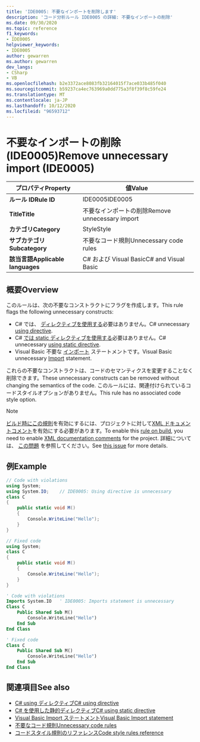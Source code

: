 ```yaml
---
title: 'IDE0005: 不要なインポートを削除します'
description: 'コード分析ルール IDE0005 の詳細: 不要なインポートの削除'
ms.date: 09/30/2020
ms.topic: reference
f1_keywords:
- IDE0005
helpviewer_keywords:
- IDE0005
author: gewarren
ms.author: gewarren
dev_langs:
- CSharp
- VB
ms.openlocfilehash: b2e3372ace8083fb32164015f7ace033b485f040
ms.sourcegitcommit: b59237ca4ec763969a0dd775a3f8f39f8c59fe24
ms.translationtype: MT
ms.contentlocale: ja-JP
ms.lasthandoff: 10/12/2020
ms.locfileid: "96593712"
---
```

# <a name="remove-unnecessary-import-ide0005"></a><span data-ttu-id="c4550-103">不要なインポートの削除 (IDE0005)</span><span class="sxs-lookup"><span data-stu-id="c4550-103">Remove unnecessary import (IDE0005)</span></span>

|<span data-ttu-id="c4550-104">プロパティ</span><span class="sxs-lookup"><span data-stu-id="c4550-104">Property</span></span>|<span data-ttu-id="c4550-105">値</span><span class="sxs-lookup"><span data-stu-id="c4550-105">Value</span></span>|
|-|-|
| <span data-ttu-id="c4550-106">**ルール ID**</span><span class="sxs-lookup"><span data-stu-id="c4550-106">**Rule ID**</span></span> | <span data-ttu-id="c4550-107">IDE0005</span><span class="sxs-lookup"><span data-stu-id="c4550-107">IDE0005</span></span> |
| <span data-ttu-id="c4550-108">**Title**</span><span class="sxs-lookup"><span data-stu-id="c4550-108">**Title**</span></span> | <span data-ttu-id="c4550-109">不要なインポートの削除</span><span class="sxs-lookup"><span data-stu-id="c4550-109">Remove unnecessary import</span></span> |
| <span data-ttu-id="c4550-110">**カテゴリ**</span><span class="sxs-lookup"><span data-stu-id="c4550-110">**Category**</span></span> | <span data-ttu-id="c4550-111">Style</span><span class="sxs-lookup"><span data-stu-id="c4550-111">Style</span></span> |
| <span data-ttu-id="c4550-112">**サブカテゴリ**</span><span class="sxs-lookup"><span data-stu-id="c4550-112">**Subcategory**</span></span> | <span data-ttu-id="c4550-113">不要なコード規則</span><span class="sxs-lookup"><span data-stu-id="c4550-113">Unnecessary code rules</span></span> |
| <span data-ttu-id="c4550-114">**該当言語**</span><span class="sxs-lookup"><span data-stu-id="c4550-114">**Applicable languages**</span></span> | <span data-ttu-id="c4550-115">C# および Visual Basic</span><span class="sxs-lookup"><span data-stu-id="c4550-115">C# and Visual Basic</span></span> |

## <a name="overview"></a><span data-ttu-id="c4550-116">概要</span><span class="sxs-lookup"><span data-stu-id="c4550-116">Overview</span></span>

<span data-ttu-id="c4550-117">このルールは、次の不要なコンストラクトにフラグを作成します。</span><span class="sxs-lookup"><span data-stu-id="c4550-117">This rule flags the following unnecessary constructs:</span></span>

- <span data-ttu-id="c4550-118">C# では、 [ディレクティブを使用する](../../../csharp/language-reference/keywords/using-directive.md)必要はありません。</span><span class="sxs-lookup"><span data-stu-id="c4550-118">C# unnecessary [using directive](../../../csharp/language-reference/keywords/using-directive.md).</span></span>
- <span data-ttu-id="c4550-119">C# [では static ディレクティブを使用する](../../../csharp/language-reference/keywords/using-static.md)必要はありません。</span><span class="sxs-lookup"><span data-stu-id="c4550-119">C# unnecessary [using static directive](../../../csharp/language-reference/keywords/using-static.md).</span></span>
- <span data-ttu-id="c4550-120">Visual Basic 不要な [インポート](../../../visual-basic/language-reference/statements/imports-statement-net-namespace-and-type.md) ステートメントです。</span><span class="sxs-lookup"><span data-stu-id="c4550-120">Visual Basic unnecessary [Import](../../../visual-basic/language-reference/statements/imports-statement-net-namespace-and-type.md) statement.</span></span>

 <span data-ttu-id="c4550-121">これらの不要なコンストラクトは、コードのセマンティクスを変更することなく削除できます。</span><span class="sxs-lookup"><span data-stu-id="c4550-121">These unnecessary constructs can be removed without changing the semantics of the code.</span></span> <span data-ttu-id="c4550-122">このルールには、関連付けられているコードスタイルオプションがありません。</span><span class="sxs-lookup"><span data-stu-id="c4550-122">This rule has no associated code style option.</span></span>

> [!NOTE]
> <span data-ttu-id="c4550-123">[ビルド時にこの規則](../overview.md#code-style-analysis)を有効にするには、プロジェクトに対して[XML ドキュメントコメント](../../../csharp/codedoc.md)を有効にする必要があります。</span><span class="sxs-lookup"><span data-stu-id="c4550-123">To enable this [rule on build](../overview.md#code-style-analysis), you need to enable [XML documentation comments](../../../csharp/codedoc.md) for the project.</span></span> <span data-ttu-id="c4550-124">詳細については、 [この問題](https://github.com/dotnet/roslyn/issues/41640) を参照してください。</span><span class="sxs-lookup"><span data-stu-id="c4550-124">See [this issue](https://github.com/dotnet/roslyn/issues/41640) for more details.</span></span>

## <a name="example"></a><span data-ttu-id="c4550-125">例</span><span class="sxs-lookup"><span data-stu-id="c4550-125">Example</span></span>

```csharp
// Code with violations
using System;
using System.IO;    // IDE0005: Using directive is unnecessary
class C
{
    public static void M()
    {
        Console.WriteLine("Hello");
    }
}

// Fixed code
using System;
class C
{
    public static void M()
    {
        Console.WriteLine("Hello");
    }
}
```

```vb
' Code with violations
Imports System.IO   ' IDE0005: Imports statement is unnecessary
Class C
    Public Shared Sub M()
        Console.WriteLine("Hello")
    End Sub
End Class

' Fixed code
Class C
    Public Shared Sub M()
        Console.WriteLine("Hello")
    End Sub
End Class
```

## <a name="see-also"></a><span data-ttu-id="c4550-126">関連項目</span><span class="sxs-lookup"><span data-stu-id="c4550-126">See also</span></span>

- [<span data-ttu-id="c4550-127">C# using ディレクティブ</span><span class="sxs-lookup"><span data-stu-id="c4550-127">C# using directive</span></span>](../../../csharp/language-reference/keywords/using-directive.md)
- [<span data-ttu-id="c4550-128">C# を使用した静的ディレクティブ</span><span class="sxs-lookup"><span data-stu-id="c4550-128">C# using static directive</span></span>](../../../csharp/language-reference/keywords/using-static.md)
- [<span data-ttu-id="c4550-129">Visual Basic Import ステートメント</span><span class="sxs-lookup"><span data-stu-id="c4550-129">Visual Basic Import statement</span></span>](../../../visual-basic/language-reference/statements/imports-statement-net-namespace-and-type.md)
- [<span data-ttu-id="c4550-130">不要なコード規則</span><span class="sxs-lookup"><span data-stu-id="c4550-130">Unnecessary code rules</span></span>](unnecessary-code-rules.md)
- [<span data-ttu-id="c4550-131">コードスタイル規則のリファレンス</span><span class="sxs-lookup"><span data-stu-id="c4550-131">Code style rules reference</span></span>](index.md)
